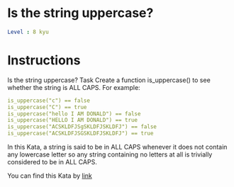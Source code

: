 # Is the string uppercase?

```yaml
Level : 8 kyu
```

# Instructions

Is the string uppercase?
Task
Create a function is_uppercase() to see whether the string is ALL CAPS. For example:

```yaml
is_uppercase("c") == false
is_uppercase("C") == true
is_uppercase("hello I AM DONALD") == false
is_uppercase("HELLO I AM DONALD") == true
is_uppercase("ACSKLDFJSgSKLDFJSKLDFJ") == false
is_uppercase("ACSKLDFJSGSKLDFJSKLDFJ") == true
```
 
In this Kata, a string is said to be in ALL CAPS whenever it does not contain any lowercase letter so any string containing no letters at all is trivially considered to be in ALL CAPS. 
 
You can find this Kata by [link](https://www.codewars.com/kata/56cd44e1aa4ac7879200010b/train/cpp)